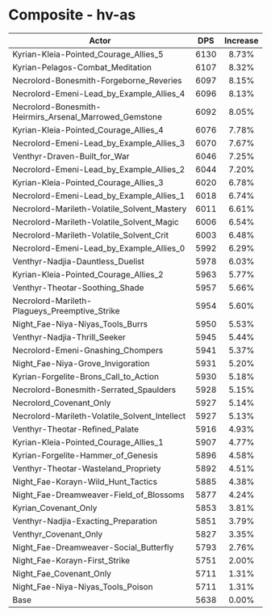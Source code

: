 # Composite - hv-as
| Actor | DPS | Increase |
|---|:---:|:---:|
|Kyrian-Kleia-Pointed_Courage_Allies_5|6130|8.73%|
|Kyrian-Pelagos-Combat_Meditation|6107|8.32%|
|Necrolord-Bonesmith-Forgeborne_Reveries|6097|8.15%|
|Necrolord-Emeni-Lead_by_Example_Allies_4|6096|8.13%|
|Necrolord-Bonesmith-Heirmirs_Arsenal_Marrowed_Gemstone|6092|8.05%|
|Kyrian-Kleia-Pointed_Courage_Allies_4|6076|7.78%|
|Necrolord-Emeni-Lead_by_Example_Allies_3|6070|7.67%|
|Venthyr-Draven-Built_for_War|6046|7.25%|
|Necrolord-Emeni-Lead_by_Example_Allies_2|6044|7.20%|
|Kyrian-Kleia-Pointed_Courage_Allies_3|6020|6.78%|
|Necrolord-Emeni-Lead_by_Example_Allies_1|6018|6.74%|
|Necrolord-Marileth-Volatile_Solvent_Mastery|6011|6.61%|
|Necrolord-Marileth-Volatile_Solvent_Magic|6006|6.54%|
|Necrolord-Marileth-Volatile_Solvent_Crit|6003|6.48%|
|Necrolord-Emeni-Lead_by_Example_Allies_0|5992|6.29%|
|Venthyr-Nadjia-Dauntless_Duelist|5978|6.03%|
|Kyrian-Kleia-Pointed_Courage_Allies_2|5963|5.77%|
|Venthyr-Theotar-Soothing_Shade|5957|5.66%|
|Necrolord-Marileth-Plagueys_Preemptive_Strike|5954|5.60%|
|Night_Fae-Niya-Niyas_Tools_Burrs|5950|5.53%|
|Venthyr-Nadjia-Thrill_Seeker|5945|5.44%|
|Necrolord-Emeni-Gnashing_Chompers|5941|5.37%|
|Night_Fae-Niya-Grove_Invigoration|5931|5.20%|
|Kyrian-Forgelite-Brons_Call_to_Action|5930|5.18%|
|Necrolord-Bonesmith-Serrated_Spaulders|5928|5.15%|
|Necrolord_Covenant_Only|5927|5.14%|
|Necrolord-Marileth-Volatile_Solvent_Intellect|5927|5.13%|
|Venthyr-Theotar-Refined_Palate|5916|4.93%|
|Kyrian-Kleia-Pointed_Courage_Allies_1|5907|4.77%|
|Kyrian-Forgelite-Hammer_of_Genesis|5896|4.58%|
|Venthyr-Theotar-Wasteland_Propriety|5892|4.51%|
|Night_Fae-Korayn-Wild_Hunt_Tactics|5885|4.38%|
|Night_Fae-Dreamweaver-Field_of_Blossoms|5877|4.24%|
|Kyrian_Covenant_Only|5853|3.81%|
|Venthyr-Nadjia-Exacting_Preparation|5851|3.79%|
|Venthyr_Covenant_Only|5827|3.35%|
|Night_Fae-Dreamweaver-Social_Butterfly|5793|2.76%|
|Night_Fae-Korayn-First_Strike|5751|2.00%|
|Night_Fae_Covenant_Only|5711|1.31%|
|Night_Fae-Niya-Niyas_Tools_Poison|5711|1.31%|
|Base|5638|0.00%|
